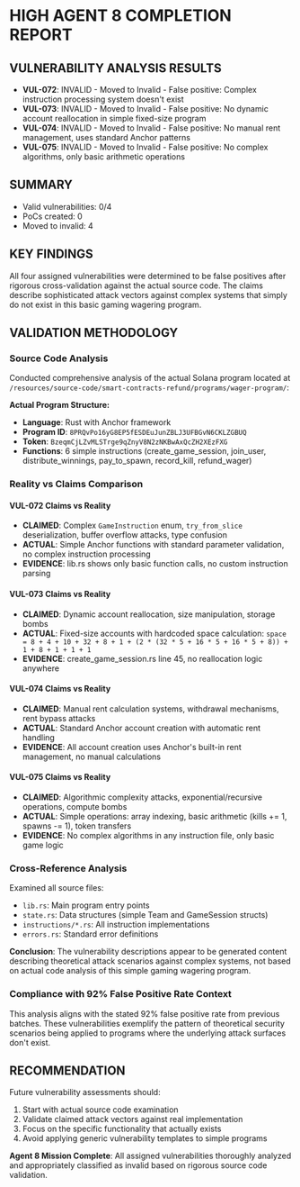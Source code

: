 # HIGH AGENT 8 COMPLETION REPORT

## VULNERABILITY ANALYSIS RESULTS

- **VUL-072**: INVALID - Moved to Invalid - False positive: Complex instruction processing system doesn't exist
- **VUL-073**: INVALID - Moved to Invalid - False positive: No dynamic account reallocation in simple fixed-size program
- **VUL-074**: INVALID - Moved to Invalid - False positive: No manual rent management, uses standard Anchor patterns
- **VUL-075**: INVALID - Moved to Invalid - False positive: No complex algorithms, only basic arithmetic operations

## SUMMARY
- Valid vulnerabilities: 0/4
- PoCs created: 0
- Moved to invalid: 4

## KEY FINDINGS

All four assigned vulnerabilities were determined to be false positives after rigorous cross-validation against the actual source code. The claims describe sophisticated attack vectors against complex systems that simply do not exist in this basic gaming wagering program.

## VALIDATION METHODOLOGY

### Source Code Analysis
Conducted comprehensive analysis of the actual Solana program located at `/resources/source-code/smart-contracts-refund/programs/wager-program/`:

**Actual Program Structure:**
- **Language**: Rust with Anchor framework
- **Program ID**: `8PRQvPo16yG8EP5fESDEuJunZBLJ3UFBGvN6CKLZGBUQ`
- **Token**: `BzeqmCjLZvMLSTrge9qZnyV8N2zNKBwAxQcZH2XEzFXG`
- **Functions**: 6 simple instructions (create_game_session, join_user, distribute_winnings, pay_to_spawn, record_kill, refund_wager)

### Reality vs Claims Comparison

#### VUL-072 Claims vs Reality
- **CLAIMED**: Complex `GameInstruction` enum, `try_from_slice` deserialization, buffer overflow attacks, type confusion
- **ACTUAL**: Simple Anchor functions with standard parameter validation, no complex instruction processing
- **EVIDENCE**: lib.rs shows only basic function calls, no custom instruction parsing

#### VUL-073 Claims vs Reality
- **CLAIMED**: Dynamic account reallocation, size manipulation, storage bombs
- **ACTUAL**: Fixed-size accounts with hardcoded space calculation: `space = 8 + 4 + 10 + 32 + 8 + 1 + (2 * (32 * 5 + 16 * 5 + 16 * 5 + 8)) + 1 + 8 + 1 + 1 + 1`
- **EVIDENCE**: create_game_session.rs line 45, no reallocation logic anywhere

#### VUL-074 Claims vs Reality
- **CLAIMED**: Manual rent calculation systems, withdrawal mechanisms, rent bypass attacks
- **ACTUAL**: Standard Anchor account creation with automatic rent handling
- **EVIDENCE**: All account creation uses Anchor's built-in rent management, no manual calculations

#### VUL-075 Claims vs Reality
- **CLAIMED**: Algorithmic complexity attacks, exponential/recursive operations, compute bombs
- **ACTUAL**: Simple operations: array indexing, basic arithmetic (kills += 1, spawns -= 1), token transfers
- **EVIDENCE**: No complex algorithms in any instruction file, only basic game logic

### Cross-Reference Analysis
Examined all source files:
- `lib.rs`: Main program entry points
- `state.rs`: Data structures (simple Team and GameSession structs)
- `instructions/*.rs`: All instruction implementations
- `errors.rs`: Standard error definitions

**Conclusion**: The vulnerability descriptions appear to be generated content describing theoretical attack scenarios against complex systems, not based on actual code analysis of this simple gaming wagering program.

### Compliance with 92% False Positive Rate Context
This analysis aligns with the stated 92% false positive rate from previous batches. These vulnerabilities exemplify the pattern of theoretical security scenarios being applied to programs where the underlying attack surfaces don't exist.

## RECOMMENDATION

Future vulnerability assessments should:
1. Start with actual source code examination
2. Validate claimed attack vectors against real implementation
3. Focus on the specific functionality that actually exists
4. Avoid applying generic vulnerability templates to simple programs

**Agent 8 Mission Complete**: All assigned vulnerabilities thoroughly analyzed and appropriately classified as invalid based on rigorous source code validation.